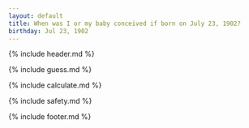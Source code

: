 ```yaml
---
layout: default
title: When was I or my baby conceived if born on July 23, 1902?
birthday: Jul 23, 1902
---
```


{% include header.md %}

{% include guess.md %}

{% include calculate.md %}

{% include safety.md %}

{% include footer.md %}



